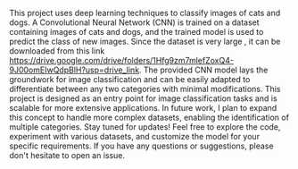 This project uses deep learning techniques to classify images of cats and dogs. A Convolutional Neural Network (CNN) is trained on a dataset containing images of cats and dogs, and the trained model is used to predict the class of new images. Since the dataset is very large , it can be downloaded from this link https://drive.google.com/drive/folders/1Hfg9zm7mlefZoxQ4-9J00omEIwQdpBlH?usp=drive_link. The provided CNN model lays the groundwork for image classification and can be easily adapted to differentiate between any two categories with minimal modifications. This project is designed as an entry point for image classification tasks and is scalable for more extensive applications. In future work, I plan to expand this concept to handle more complex datasets, enabling the identification of multiple categories. Stay tuned for updates! Feel free to explore the code, experiment with various datasets, and customize the model for your specific requirements. If you have any questions or suggestions, please don't hesitate to open an issue.
